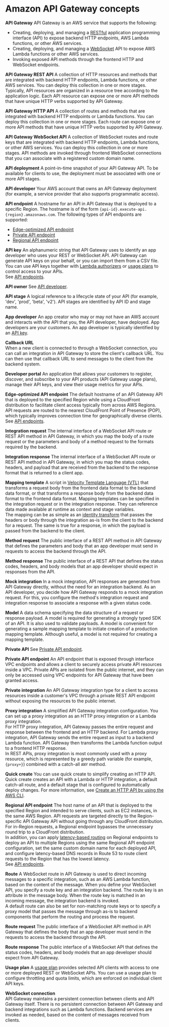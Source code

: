 # Amazon API Gateway concepts<a name="api-gateway-basic-concept"></a>

**API Gateway**  <a name="apigateway-definition-apigateway"></a>
API Gateway is an AWS service that supports the following:  
+ Creating, deploying, and managing a [RESTful](https://en.wikipedia.org/wiki/Representational_state_transfer) application programming interface \(API\) to expose backend HTTP endpoints, AWS Lambda functions, or other AWS services\.
+ Creating, deploying, and managing a [WebSocket](https://tools.ietf.org/html/rfc6455) API to expose AWS Lambda functions or other AWS services\.
+ Invoking exposed API methods through the frontend HTTP and WebSocket endpoints\.

**API Gateway REST API**  <a name="apigateway-definition-apigateway-api"></a>
A collection of HTTP resources and methods that are integrated with backend HTTP endpoints, Lambda functions, or other AWS services\. You can deploy this collection in one or more stages\. Typically, API resources are organized in a resource tree according to the application logic\. Each API resource can expose one or more API methods that have unique HTTP verbs supported by API Gateway\.

**API Gateway HTTP API**  <a name="apigateway-definition-http-api"></a>
A collection of routes and methods that are integrated with backend HTTP endpoints or Lambda functions\. You can deploy this collection in one or more stages\. Each route can expose one or more API methods that have unique HTTP verbs supported by API Gateway\.

**API Gateway WebSocket API**  <a name="apigateway-definition-apigateway-websocket-api"></a>
A collection of WebSocket routes and route keys that are integrated with backend HTTP endpoints, Lambda functions, or other AWS services\. You can deploy this collection in one or more stages\. API methods are invoked through frontend WebSocket connections that you can associate with a registered custom domain name\.

**API deployment**  <a name="apigateway-definition-api-deployment"></a>
A point\-in\-time snapshot of your API Gateway API\. To be available for clients to use, the deployment must be associated with one or more API stages\.

**API developer**  <a name="apigateway-definition-api-developer"></a>
Your AWS account that owns an API Gateway deployment \(for example, a service provider that also supports programmatic access\)\.

**API endpoint**  <a name="apigateway-definition-api-endpoints"></a>
A hostname for an API in API Gateway that is deployed to a specific Region\. The hostname is of the form `{api-id}.execute-api.{region}.amazonaws.com`\. The following types of API endpoints are supported:  
+ [Edge\-optimized API endpoint](#apigateway-definition-edge-optimized-api-endpoint)
+ [Private API endpoint](#apigateway-definition-private-api-endpoint)
+ [Regional API endpoint](#apigateway-definition-regional-api-endpoint)

**API key**  <a name="apigateway-definition-api-key"></a>
An alphanumeric string that API Gateway uses to identify an app developer who uses your REST or WebSocket API\. API Gateway can generate API keys on your behalf, or you can import them from a CSV file\. You can use API keys together with [Lambda authorizers](apigateway-use-lambda-authorizer.md) or [usage plans](api-gateway-api-usage-plans.md) to control access to your APIs\.  
See [API endpoints](#apigateway-definition-api-endpoints)\.

**API owner**  <a name="apigateway-definition-api-owner"></a>
See [API developer](#apigateway-definition-api-developer)\.

**API stage**  <a name="apigateway-definition-api-stage"></a>
A logical reference to a lifecycle state of your API \(for example, 'dev', 'prod', 'beta', 'v2'\)\. API stages are identified by API ID and stage name\.

**App developer**  <a name="apigateway-definition-app-developer"></a>
An app creator who may or may not have an AWS account and interacts with the API that you, the API developer, have deployed\. App developers are your customers\. An app developer is typically identified by an [API key](#apigateway-definition-api-key)\.

**Callback URL**  
When a new client is connected to through a WebSocket connection, you can call an integration in API Gateway to store the client's callback URL\. You can then use that callback URL to send messages to the client from the backend system\.

**Developer portal**  <a name="apigateway-definition-developer-portal"></a>
An application that allows your customers to register, discover, and subscribe to your API products \(API Gateway usage plans\), manage their API keys, and view their usage metrics for your APIs\.

**Edge\-optimized API endpoint**  <a name="apigateway-definition-edge-optimized-api-endpoint"></a>
The default hostname of an API Gateway API that is deployed to the specified Region while using a CloudFront distribution to facilitate client access typically from across AWS Regions\. API requests are routed to the nearest CloudFront Point of Presence \(POP\), which typically improves connection time for geographically diverse clients\.  
See [API endpoints](#apigateway-definition-api-endpoints)\.

**Integration request**  <a name="apigateway-definition-integration-request"></a>
The internal interface of a WebSocket API route or REST API method in API Gateway, in which you map the body of a route request or the parameters and body of a method request to the formats required by the backend\.

**Integration response**  <a name="apigateway-definition-integration-response"></a>
The internal interface of a WebSocket API route or REST API method in API Gateway, in which you map the status codes, headers, and payload that are received from the backend to the response format that is returned to a client app\.

**Mapping template**  <a name="apigateway-definition-mapping-template"></a>
A script in [Velocity Template Language \(VTL\)](http://velocity.apache.org/engine/devel/vtl-reference.html) that transforms a request body from the frontend data format to the backend data format, or that transforms a response body from the backend data format to the frontend data format\. Mapping templates can be specified in the integration request or in the integration response\. They can reference data made available at runtime as context and stage variables\.   
The mapping can be as simple as an [identity transform](https://en.wikipedia.org/wiki/Identity_transform) that passes the headers or body through the integration as\-is from the client to the backend for a request\. The same is true for a response, in which the payload is passed from the backend to the client\.

**Method request**  <a name="apigateway-definition-method-request"></a>
The public interface of a REST API method in API Gateway that defines the parameters and body that an app developer must send in requests to access the backend through the API\.

**Method response**  <a name="apigateway-definition-method-response"></a>
The public interface of a REST API that defines the status codes, headers, and body models that an app developer should expect in responses from the API\. 

**Mock integration**  <a name="apigateway-definition-mock-integration"></a>
In a mock integration, API responses are generated from API Gateway directly, without the need for an integration backend\. As an API developer, you decide how API Gateway responds to a mock integration request\. For this, you configure the method's integration request and integration response to associate a response with a given status code\.

**Model**  <a name="apigateway-definition-model"></a>
A data schema specifying the data structure of a request or response payload\. A model is required for generating a strongly typed SDK of an API\. It is also used to validate payloads\. A model is convenient for generating a sample mapping template to initiate creation of a production mapping template\. Although useful, a model is not required for creating a mapping template\.

**Private API**  <a name="apigateway-definition-private-api"></a>
See [Private API endpoint](#apigateway-definition-private-api)\.

**Private API endpoint**  <a name="apigateway-definition-private-api-endpoint"></a>
An API endpoint that is exposed through interface VPC endpoints and allows a client to securely access private API resources inside a VPC\. Private APIs are isolated from the public internet, and they can only be accessed using VPC endpoints for API Gateway that have been granted access\.

**Private integration**  <a name="apigateway-definition-private-integration"></a>
An API Gateway integration type for a client to access resources inside a customer's VPC through a private REST API endpoint without exposing the resources to the public internet\.

**Proxy integration**  <a name="apigateway-definition-proxy-integration"></a>
A simplified API Gateway integration configuration\. You can set up a proxy integration as an HTTP proxy integration or a Lambda proxy integration\.   
For HTTP proxy integration, API Gateway passes the entire request and response between the frontend and an HTTP backend\. For Lambda proxy integration, API Gateway sends the entire request as input to a backend Lambda function\. API Gateway then transforms the Lambda function output to a frontend HTTP response\.   
In REST APIs, proxy integration is most commonly used with a proxy resource, which is represented by a greedy path variable \(for example, `{proxy+}`\) combined with a catch\-all `ANY` method\.

**Quick create**  <a name="apigateway-definition-quick-create"></a>
You can use quick create to simplify creating an HTTP API\. Quick create creates an API with a Lambda or HTTP integration, a default catch\-all route, and a default stage that is configured to automatically deploy changes\. For more information, see [Create an HTTP API by using the AWS CLI](http-api-develop.md#http-api-examples.cli.quick-create)\.

**Regional API endpoint**  <a name="apigateway-definition-regional-api-endpoint"></a>
The host name of an API that is deployed to the specified Region and intended to serve clients, such as EC2 instances, in the same AWS Region\. API requests are targeted directly to the Region\-specific API Gateway API without going through any CloudFront distribution\. For in\-Region requests, a Regional endpoint bypasses the unnecessary round trip to a CloudFront distribution\.   
In addition, you can apply [latency\-based routing](https://docs.aws.amazon.com/Route53/latest/DeveloperGuide/routing-policy.html#routing-policy-latency) on Regional endpoints to deploy an API to multiple Regions using the same Regional API endpoint configuration, set the same custom domain name for each deployed API, and configure latency\-based DNS records in Route 53 to route client requests to the Region that has the lowest latency\.  
See [API endpoints](#apigateway-definition-api-endpoints)\.

**Route**  <a name="apigateway-definition-route"></a>
A WebSocket route in API Gateway is used to direct incoming messages to a specific integration, such as an AWS Lambda function, based on the content of the message\. When you define your WebSocket API, you specify a route key and an integration backend\. The route key is an attribute in the message body\. When the route key is matched in an incoming message, the integration backend is invoked\.   
A default route can also be set for non\-matching route keys or to specify a proxy model that passes the message through as\-is to backend components that perform the routing and process the request\.

**Route request**  <a name="apigateway-definition-route-request"></a>
The public interface of a WebSocket API method in API Gateway that defines the body that an app developer must send in the requests to access the backend through the API\.

**Route response**  <a name="apigateway-definition-route-response"></a>
The public interface of a WebSocket API that defines the status codes, headers, and body models that an app developer should expect from API Gateway\.

**Usage plan**  <a name="apigateway-definition-usage-plan"></a>
A [usage plan](api-gateway-api-usage-plans.md) provides selected API clients with access to one or more deployed REST or WebSocket APIs\. You can use a usage plan to configure throttling and quota limits, which are enforced on individual client API keys\.

**WebSocket connection**  
API Gateway maintains a persistent connection between clients and API Gateway itself\. There is no persistent connection between API Gateway and backend integrations such as Lambda functions\. Backend services are invoked as needed, based on the content of messages received from clients\.